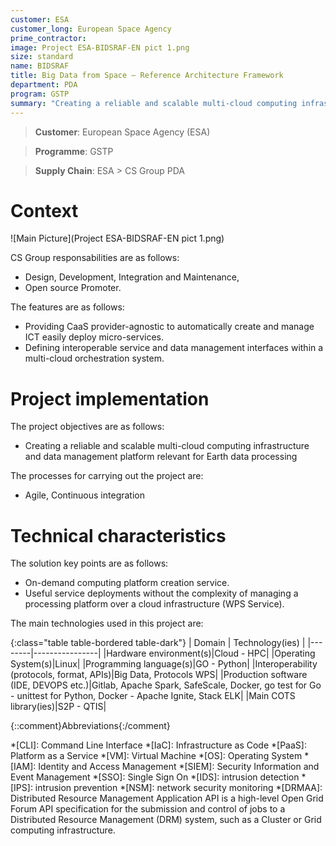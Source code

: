 ```yaml
---
customer: ESA
customer_long: European Space Agency
prime_contractor: 
image: Project ESA-BIDSRAF-EN pict 1.png
size: standard
name: BIDSRAF
title: Big Data from Space – Reference Architecture Framework
department: PDA
program: GSTP
summary: "Creating a reliable and scalable multi-cloud computing infrastructure and data management platform relevant for Earth data processing"
---
```


> __Customer__\: European Space Agency (ESA)

> __Programme__\: GSTP

> __Supply Chain__\: ESA >  CS Group PDA


# Context


![Main Picture](Project ESA-BIDSRAF-EN pict 1.png)

CS Group responsabilities are as follows:
* Design, Development, Integration and Maintenance,
* Open source Promoter.


The features are as follows:
* Providing CaaS provider-agnostic to automatically create and manage ICT easily deploy micro-services.
* Defining interoperable service and data management interfaces within a multi-cloud orchestration system.

# Project implementation

The project objectives are as follows:
* Creating a reliable and scalable multi-cloud computing infrastructure and data management platform relevant for Earth data processing

The processes for carrying out the project are:
* Agile, Continuous integration

# Technical characteristics

The solution key points are as follows:
* On-demand computing platform creation service.
* Useful service deployments without the complexity of managing a processing platform over a cloud infrastructure (WPS Service).



The main technologies used in this project are:

{:class="table table-bordered table-dark"}
| Domain | Technology(ies) |
|--------|----------------|
|Hardware environment(s)|Cloud - HPC|
|Operating System(s)|Linux|
|Programming language(s)|GO - Python|
|Interoperability (protocols, format, APIs)|Big Data, Protocols WPS|
|Production software (IDE, DEVOPS etc.)|Gitlab, Apache Spark, SafeScale, Docker, go test for Go - unittest for Python, Docker - Apache Ignite, Stack ELK|
|Main COTS library(ies)|S2P - QTIS|



{::comment}Abbreviations{:/comment}

*[CLI]: Command Line Interface
*[IaC]: Infrastructure as Code
*[PaaS]: Platform as a Service
*[VM]: Virtual Machine
*[OS]: Operating System
*[IAM]: Identity and Access Management
*[SIEM]: Security Information and Event Management
*[SSO]: Single Sign On
*[IDS]: intrusion detection
*[IPS]: intrusion prevention
*[NSM]: network security monitoring
*[DRMAA]: Distributed Resource Management Application API is a high-level Open Grid Forum API specification for the submission and control of jobs to a Distributed Resource Management (DRM) system, such as a Cluster or Grid computing infrastructure.
